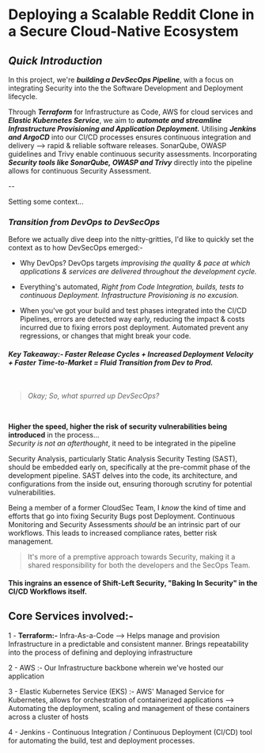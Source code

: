 # Deploying a Scalable Reddit Clone in a Secure Cloud-Native Ecosystem


## _Quick Introduction_

In this project, we're **_building a DevSecOps Pipeline_**, with a focus on integrating Security into the the Software Development and Deployment lifecycle. 
   
Through **_Terraform_** for Infrastructure as Code, AWS for cloud services and **_Elastic Kubernetes Service_**, we aim to **_automate and streamline Infrastructure Provisioning and Application Deployment._** Utilising **_Jenkins and ArgoCD_** into our CI/CD processes ensures continuous integration and delivery --> rapid & reliable software releases. SonarQube, OWASP guidelines and Trivy enable continuous security assessments. Incorporating **_Security tools like SonarQube, OWASP and Trivy_** directly into the pipeline allows for continuous Security Assessment.

--

Setting some context...


### _Transition from DevOps to DevSecOps_

Before we actually dive deep into the nitty-gritties, I'd like to quickly set the context as to how DevSecOps emerged:-


-  Why DevOps? DevOps targets _improvising the quality & pace at which applications & services are delivered throughout the development cycle._ 

-  Everything's automated, _Right from Code Integration, builds, tests to continuous Deployment. Infrastructure Provisioning is no excusion._

-  When you've got your build and test phases integrated into the CI/CD Pipelines, errors are detected way early, reducing the impact & costs incurred due to fixing errors post deployment. Automated prevent any regressions, or changes that might break your code.


####  _Key Takeaway:- Faster Release Cycles + Increased Deployment Velocity + Faster Time-to-Market = Fluid Transition from Dev to Prod._

</br>

>  _Okay; So, what spurred up DevSecOps?_

</br>

**Higher the speed, higher the risk of security vulnerabilities being introduced** in the process...   
_Security is not an afterthought_, it need to be integrated in the pipeline
   

Security Analysis, particularly Static Analysis Security Testing (SAST), should be embedded early on, specifically at the pre-commit phase of the development pipeline. SAST delves into the code, its architecture, and configurations from the inside out, ensuring thorough scrutiny for potential vulnerabilities.

Being a member of a former CloudSec Team, I _know_ the kind of time and efforts that go into fixing Security Bugs post Deployment.
Continuous Monitoring and Security Assessments _should_ be an intrinsic part of our workflows. This leads to increased compliance rates, better risk management. 

> It's more of a premptive approach towards Security, making it a shared responsibility for both the developers and the SecOps Team. 


#### This ingrains an essence of Shift-Left Security, "Baking In Security" in the CI/CD Workflows itself.


## Core Services involved:-

  1 - **Terraform:-** Infra-As-a-Code --> Helps manage and provision Infrastructure in a predictable and consistent manner. Brings repeatability into the process of defining and deploying infrastructure

  2 - AWS :- Our Infrastructure backbone wherein we've hosted our application

  3 - Elastic Kubernetes Service (EKS) :- AWS' Managed Service for Kubernetes, allows for orchestration of containerized applications --> Automating the deployment, scaling and management of these containers across a cluster of hosts

  4 -  Jenkins - Continuous Integration / Continuous Deployment (CI/CD) tool for automating the build, test and deployment processes.



